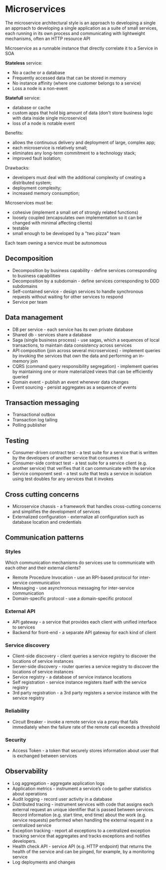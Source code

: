 # Microservices

The microservice architectural style is an approach to developing a single an approach to developing a single application as a suite of small services, each running in its own process and communicating with lightweight mechanisms, often an HTTP resource API

Microservice as a runnable instance that directly correlate it to a Service in SOA

**Stateless** service:

- No a cache or a database
- Frequently accessed data that can be stored in memory
- No instance affinity (where one customer belongs to a service)
- Loss a node is a non-event

**Statefull** service:

- database or cache
- custom apps that hold big amount of data (don't store business logic with data inside single microservice)
- loss of a node is notable event

Benefits:

- allows the continuous delivery and deployment of large, complex app;
- each microservice is relatively small;
- eliminates any long-term commitment to a technology stack;
- improved fault isolation;

Drawbacks:

- developers must deal with the additional complexity of creating a distributed system;
- deployment complexity;
- increased memory consumption;

Microservices must be:

- cohesive (implement a small set of strongly related functions)
- loosely coupled (encapsulates own implementation so it can be changed with minimal affecting clients)
- testable
- small enough to be developed by a "two pizza" team

Each team owning a service must be autonomous

## Decomposition

- Decomposition by business capability - define services corresponding to business capabilities
- Decomposition by a subdomain - define services corresponding to DDD subdomains
- Self-contained service -  design services to handle synchronous requests without waiting for other services to respond
- Service per team

## Data management

- DB per service - each service has its own private database
- Shared db - services share a database
- Saga (single business process) - use sagas, which a sequences of local transactions, to maintain data consistency across services
- API composition (join across several microservices) - implement queries by invoking the services that own the data and performing an in-memory join
- CQRS (command query responsibility segregation) - implement queries by maintaining one or more materialized views that can be efficiently queried
- Domain event - publish an event whenever data changes
- Event sourcing - persist aggregates as a sequence of events

## Transaction messaging

- Transactional outbox
- Transaction log tailing
- Polling publisher

## Testing

- Consumer-driven contract test - a test suite for a service that is written by the developers of another service that consumes it
- Consumer-side contract test - a test suite for a service client (e.g. another service) that verifies that it can communicate with the service
- Service component sest - a test suite that tests a service in isolation using test doubles for any services that it invokes

## Cross cutting concerns

- Microservice chassis - a framework that handles cross-cutting concerns and simplifies the development of services
- Externalized configuration - externalize all configuration such as database location and credentials

## Communication patterns

### Styles

Which communication mechanisms do services use to communicate with each other and their external clients?

- Remote Procedure Invocation - use an RPI-based protocol for inter-service communication
- Messaging - use asynchronous messaging for inter-service communication
- Domain-specific protocol - use a domain-specific protocol

### External API

- API gateway - a service that provides each client with unified interface to services
- Backend for front-end - a separate API gateway for each kind of client

### Service discovery

- Client-side discovery - client queries a service registry to discover the locations of service instances
- Server-side discovery - router queries a service registry to discover the locations of service instances
- Service registry - a database of service instance locations
- Self registration - service instance registers itself with the service registry
- 3rd party registration - a 3rd party registers a service instance with the service registry

### Reliability

- Circuit Breaker - invoke a remote service via a proxy that fails immediately when the failure rate of the remote call exceeds a threshold

### Security

- Access Token - a token that securely stores information about user that is exchanged between services

## Observability

- Log aggregation - aggregate application logs
- Application metrics - instrument a service’s code to gather statistics about operations
- Audit logging - record user activity in a database
- Distributed tracing - instrument services with code that assigns each external request an unique identifier that is passed between services. Record information (e.g. start time, end time) about the work (e.g. service requests) performed when handling the external request in a centralized service
- Exception tracking - report all exceptions to a centralized exception tracking service that aggregates and tracks exceptions and notifies developers.
- Health check API - service API (e.g. HTTP endpoint) that returns the health of the service and can be pinged, for example, by a monitoring service
- Log deployments and changes
